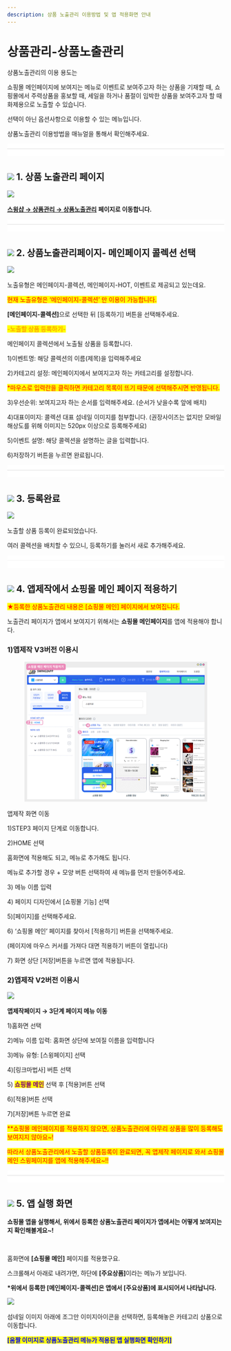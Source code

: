 ```yaml
---
description: 상품 노출관리 이용방법 및 앱 적용화면 안내
---
```


# 상품관리-상품노출관리

상품노출관리의 이용 용도는&#x20;

쇼핑몰 메인페이지에 보여지는 메뉴로 이벤트로 보여주고자 하는 상품을 기재할 때, 쇼핑몰에서 주력상품을 홍보할 때, 세일을 하거나 품절이 임박한 상품을 보여주고자 할 때 화제용으로 노출할 수 있습니다.

선택이 아닌 옵션사항으로 이용할 수 있는 메뉴입니다.

상품노출관리 이용방법을 매뉴얼을 통해서 확인해주세요.

![](<../../.gitbook/assets/구분선 (1) (1) (1).PNG>)

## ![](https://wp.swing2app.co.kr/wp-content/uploads/2020/04/%EB%8B%A8%EB%9D%BD1-1.png) **1. 상품 노출관리 페이지**

![](https://wp.swing2app.co.kr/wp-content/uploads/2018/11/%EC%83%81%ED%92%88%EB%85%B8%EC%B6%9C%EA%B4%80%EB%A6%AC.png)

[**스윙샵 → 상품관리 → 상품노출관리**](http://www.swing2app.co.kr/view/store_product_expression) **페이지로 이동합니다.**

![](<../../.gitbook/assets/구분선 (1) (1) (1).PNG>)

## ![](https://wp.swing2app.co.kr/wp-content/uploads/2020/04/%EB%8B%A8%EB%9D%BD1-1.png) **2. 상품노출관리페이지- 메인페이지 콜렉션 선택**

![](https://wp.swing2app.co.kr/wp-content/uploads/2018/11/%EC%83%81%ED%92%88%EB%85%B8%EC%B6%9C%EA%B4%80%EB%A6%AC2-1.png)

노출유형은 메인페이지-콜렉션, 메인페이지-HOT, 이벤트로 제공되고 있는데요.

<mark style="color:red;">현재 노출유형은 ‘메인페이지-콜렉션’ 만 이용이 가능합니다.</mark>&#x20;

**\[메인페이지-콜렉션]**&#xC73C;로 선택한 뒤 \[등록하기] 버튼을 선택해주세요.



<mark style="color:orange;">**-노출할 상품 등록하기-**</mark>

메인페이지 콜렉션에서 노출될 상품을 등록합니다.

1\)이벤트명: 해당 콜렉션의 이름(제목)을 입력해주세요

2\)카테고리 설정: 메인페이지에서 보여지고자 하는 카테고리를 설정합니다.

<mark style="color:red;">\*마우스로 입력란을 클릭하면 카테고리 목록이 뜨기 때문에 선택해주시면 반영됩니다.</mark>

3\)우선순위: 보여지고자 하는 순서를 입력해주세요. (순서가 낮을수록 앞에 배치)

4\)대표이미지: 콜렉션 대표 섬네일 이미지를 첨부합니다. (권장사이즈는 없지만 모바일 해상도를 위해 이미지는 520px 이상으로 등록해주세요)&#x20;

5\)이벤트 설명: 해당 콜렉션을 설명하는 글을 입력합니다.

6\)저장하기 버튼을 누르면 완료됩니다.

![](<../../.gitbook/assets/구분선 (1) (1) (1).PNG>)

## ![](https://wp.swing2app.co.kr/wp-content/uploads/2020/04/%EB%8B%A8%EB%9D%BD1-1.png) **3. 등록완료**

![](https://wp.swing2app.co.kr/wp-content/uploads/2018/11/%EC%83%81%ED%92%88%EB%85%B8%EC%B6%9C%EA%B4%80%EB%A6%AC3-1.png)

노출할 상품 등록이 완료되었습니다.

여러 콜렉션을 배치할 수 있으니, 등록하기를 눌러서 새로 추가해주세요.

![](<../../.gitbook/assets/구분선 (1) (1) (1).PNG>)

## ![](https://wp.swing2app.co.kr/wp-content/uploads/2020/04/%EB%8B%A8%EB%9D%BD1-1.png) **4. 앱제작에서 쇼핑몰 메인 페이지 적용하기**

<mark style="color:red;">★등록한 상품노출관리 내용은 \[쇼핑몰 메인] 페이지에서 보여집니다.</mark>&#x20;

노출관리 페이지가 앱에서 보여지기 위해서는 **쇼핑몰 메인페이지**를 앱에 적용해야 합니다.



### 1)앱제작 V3버전 이용시

<figure><img src="../../.gitbook/assets/쇼핑몰메인1.png" alt=""><figcaption></figcaption></figure>

앱제작 화면 이동

1\)STEP3 페이지 단계로 이동합니다.

2\)HOME 선택

홈화면에 적용해도 되고, 메뉴로 추가해도 됩니다.

메뉴로 추가할 경우 + 모양 버튼 선택하여 새 메뉴를 먼저 만들어주세요.&#x20;

3\) 메뉴 이름 입력

4\) 페이지 디자인에서 \[쇼핑몰 기능] 선택

5\)\[페이지]를 선택해주세요.&#x20;

6\) ‘쇼핑몰 메인’ 페이지를 찾아서 \[적용하기] 버튼을 선택해주세요.&#x20;

(페이지에 마우스 커서를 가져다 대면 적용하기 버튼이 열립니다)

7\) 화면 상단 \[저장]버튼을 누르면 앱에 적용됩니다.



### 2)앱제작 V2버전 이용시

![](https://wp.swing2app.co.kr/wp-content/uploads/2019/04/%EC%8A%A4%EC%9C%99%EC%83%B5%EB%A9%94%EC%9D%B81.png)

**앱제작페이지 → 3단계 페이지 메뉴 이동**

1\)홈화면 선택

2\)메뉴 이름 입력: 홈화면 상단에 보여질 이름을 입력합니다

3\)메뉴 유형: \[스윙페이지] 선택

4\)\[링크마법사] 버튼 선택

5\) <mark style="color:purple;">**쇼핑몰 메인**</mark> 선택 후 \[적용]버튼 선택

6\)\[적용]버튼 선택

7\)\[저장]버튼 누르면 완료

<mark style="color:red;">\*\*쇼핑몰 메인페이지를 적용하지 않으면, 상품노출관리에 아무리 상품을 많이 등록해도 보여지지 않아요\~!</mark>

<mark style="color:red;">따라서 상품노출관리에서 노출할 상품등록이 완료되면, 꼭 앱제작 페이지로 와서 쇼핑몰 메인 스윙페이지를 앱에 적용해주세요\~!!</mark>

![](<../../.gitbook/assets/구분선 (1) (1) (1).PNG>)

## ![](https://wp.swing2app.co.kr/wp-content/uploads/2020/04/%EB%8B%A8%EB%9D%BD1-1.png) **5. 앱 실행 화면**

**쇼핑몰 앱을 실행해서, 위에서 등록한 상품노출관리 페이지가 앱에서는 어떻게 보여지는지 확인해볼게요\~!**

<div align="left"><img src="https://wp.swing2app.co.kr/wp-content/uploads/2018/11/%EB%A9%94%EC%9D%B8%EC%BB%AC%EB%A0%89%EC%85%98.png" alt=""></div>

홈화면에 **\[쇼핑몰 메인]** 페이지를 적용했구요.

스크롤해서 아래로 내려가면, 하단에 **\[주요상품]**&#xC774;라는 메뉴가 보입니다.

**\*위에서 등록한 \[메인페이지-콜렉션]은 앱에서 \[주요상품]에 표시되어서 나타납니다.**



![](https://wp.swing2app.co.kr/wp-content/uploads/2018/11/%EB%A9%94%EC%9D%B8%EC%BB%AC%EB%A0%89%EC%85%982.png)

섬네일 이미지 아래에 조그만 이미지아이콘을 선택하면, 등록해놓은 카테고리 상품으로 이동합니다.



<mark style="color:blue;">**\[움짤 이미지로 상품노출관리 메뉴가 적용된 앱 실행화면 확인하기]**</mark>

<div align="left"><img src="https://wp.swing2app.co.kr/wp-content/uploads/2018/11/%EB%85%B9%ED%99%94_2021_02_15_15_12_42_710.gif" alt=""></div>

